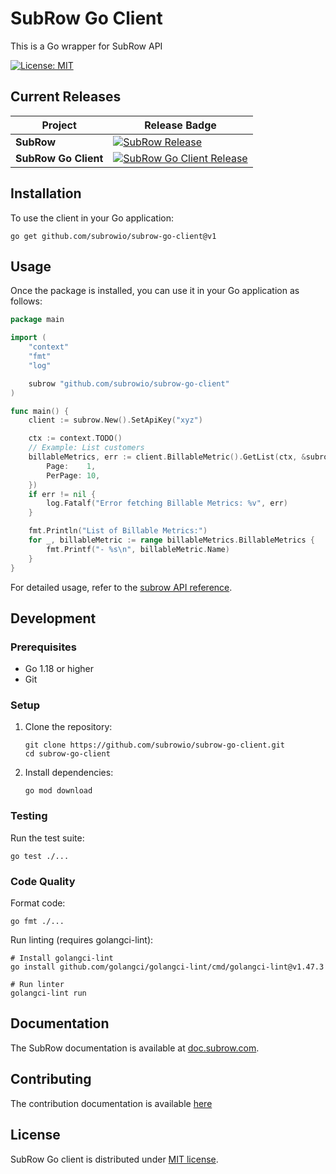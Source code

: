 # SubRow Go Client

This is a Go wrapper for SubRow API

[![License: MIT](https://img.shields.io/badge/License-MIT-blue.svg)](https://spdx.org/licenses/MIT.html)

## Current Releases

| Project            | Release Badge                                                                                                                                   |
| ------------------ | ----------------------------------------------------------------------------------------------------------------------------------------------- |
| **SubRow**           | [![SubRow Release](https://img.shields.io/github/v/release/subrow/subrow)](https://github.com/subrowio/subrow/releases)                               |
| **SubRow Go Client** | [![SubRow Go Client Release](https://img.shields.io/github/v/release/subrow/subrow-go-client)](https://github.com/subrowio/subrow-go-client/releases) |

## Installation

To use the client in your Go application:

```shell
go get github.com/subrowio/subrow-go-client@v1
```

## Usage

Once the package is installed, you can use it in your Go application as follows:

```go
package main

import (
	"context"
	"fmt"
	"log"

	subrow "github.com/subrowio/subrow-go-client"
)

func main() {
	client := subrow.New().SetApiKey("xyz")

	ctx := context.TODO()
	// Example: List customers
	billableMetrics, err := client.BillableMetric().GetList(ctx, &subrow.BillableMetricListInput{
		Page:    1,
		PerPage: 10,
	})
	if err != nil {
		log.Fatalf("Error fetching Billable Metrics: %v", err)
	}

	fmt.Println("List of Billable Metrics:")
	for _, billableMetric := range billableMetrics.BillableMetrics {
		fmt.Printf("- %s\n", billableMetric.Name)
	}
}
```

For detailed usage, refer to the [subrow API reference](https://doc.subrow.com/docs/api/intro).

## Development

### Prerequisites

- Go 1.18 or higher
- Git

### Setup

1. Clone the repository:

    ```shell
    git clone https://github.com/subrowio/subrow-go-client.git
    cd subrow-go-client
    ```

2. Install dependencies:

    ```shell
    go mod download
    ```

### Testing

Run the test suite:

```shell
go test ./...
```

### Code Quality

Format code:

```shell
go fmt ./...
```

Run linting (requires golangci-lint):

```shell
# Install golangci-lint
go install github.com/golangci/golangci-lint/cmd/golangci-lint@v1.47.3

# Run linter
golangci-lint run
```

## Documentation

The SubRow documentation is available at [doc.subrow.com](https://doc.subrow.com/docs/api/intro).

## Contributing

The contribution documentation is available [here](https://github.com/subrowio/subrow-go-client/blob/main/CONTRIBUTING.md)

## License

SubRow Go client is distributed under [MIT license](LICENSE).
